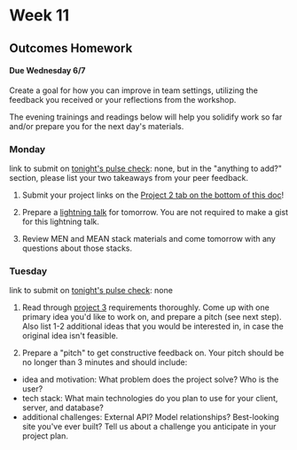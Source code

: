 # Week 11

 
## Outcomes Homework
#### Due Wednesday 6/7 
Create a goal for how you can improve in team settings, utilizing the feedback you received or your reflections from the workshop.



The evening trainings and readings below will help you solidify work so far and/or prepare you for the next day's materials.





### Monday

link to submit on [tonight's pulse check](https://docs.google.com/forms/d/e/1FAIpQLScicQdZtf2JLFw4O-u618YhNeaJ7sJXVN36ybzO7pnaV359QA/viewform?usp=sf_link): none, but in the "anything to add?" section, please list your two takeaways from your peer feedback.

1. Submit your project links on the [Project 2 tab on the bottom of this doc](https://docs.google.com/spreadsheets/d/1VUWa61eMVOE0WTUIqfzTX1-6KJhm4YecA7hXg41BP2Y/edit#gid=1787593973)!

2. Prepare a [lightning talk](https://github.com/sf-wdi-37/lightning-talk/blob/master/README.md) for tomorrow. You are not required to make a gist for this lightning talk.

3. Review MEN and MEAN stack materials and come tomorrow with any questions about those stacks. 



### Tuesday

link to submit on [tonight's pulse check](https://docs.google.com/forms/d/e/1FAIpQLScicQdZtf2JLFw4O-u618YhNeaJ7sJXVN36ybzO7pnaV359QA/viewform?usp=sf_link): none

1. Read through [project 3](https://github.com/sf-wdi-37/project-03/) requirements thoroughly.  Come up with one primary idea you'd like to work on, and prepare a pitch (see next step).  Also list 1-2 additional ideas that you would be interested in, in case the original idea isn't feasible.

2. Prepare a "pitch" to get constructive feedback on. Your pitch should be no longer than 3 minutes and should include:

- idea and motivation: What problem does the project solve? Who is the user?
- tech stack: What main technologies do you plan to use for your client, server, and database?
- additional challenges: External API? Model relationships? Best-looking site you've ever built? Tell us about a challenge you anticipate in your project plan.

<!--

### Wednesday

link to submit on [tonight's pulse check](https://docs.google.com/forms/d/e/1FAIpQLScicQdZtf2JLFw4O-u618YhNeaJ7sJXVN36ybzO7pnaV359QA/viewform?usp=sf_link): none


### Thursday

link to submit on [tonight's pulse check](https://docs.google.com/forms/d/e/1FAIpQLScicQdZtf2JLFw4O-u618YhNeaJ7sJXVN36ybzO7pnaV359QA/viewform?usp=sf_link): none


### Weekend

link to submit on [tonight's pulse check](https://docs.google.com/forms/d/e/1FAIpQLScicQdZtf2JLFw4O-u618YhNeaJ7sJXVN36ybzO7pnaV359QA/viewform?usp=sf_link): none

## Outcomes Homework
#### Due Wednesday 6/14

-->
